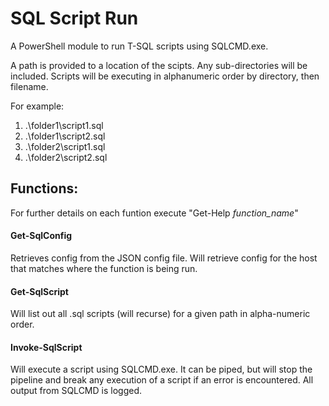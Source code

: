 # SQL Script Run

A PowerShell module to run T-SQL scripts using SQLCMD.exe. 

A path is provided to a location of the scipts. Any sub-directories will be included. Scripts will be executing in alphanumeric order by directory, then filename. 

For example:

  1) .\folder1\script1.sql
  2) .\folder1\script2.sql
  3) .\folder2\script1.sql
  4) .\folder2\script2.sql

## Functions:

For further details on each funtion execute "Get-Help *function_name*"

#### Get-SqlConfig
Retrieves config from the JSON config file. Will retrieve config for the host that matches where the function is being run.

#### Get-SqlScript
Will list out all .sql scripts (will recurse) for a given path in alpha-numeric order.

#### Invoke-SqlScript
Will execute a script using SQLCMD.exe. It can be piped, but will stop the pipeline and break any execution of a script if an error is encountered. All output from SQLCMD is logged.
